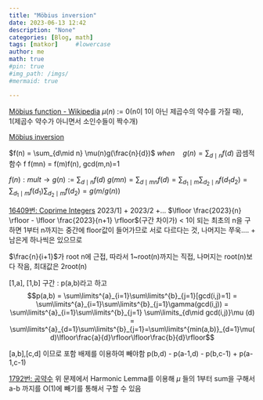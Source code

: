 ```yaml
---
title: "Möbius inversion"
date: 2023-06-13 12:42
description: "None"
categories: [Blog, math]
tags: [matkor]     #lowercase
author: me
math: true
#pin: true
#img_path: /imgs/
#mermaid: true

---
```

[Möbius function - Wikipedia](https://en.wikipedia.org/wiki/M%C3%B6bius_function)
$\mu (n)$ := 0(n이 1이 아닌 제곱수의 약수를 가질 때), 1(제곱수 약수가 아니면서 소인수들이 짝수개)


[Möbius inversion](https://ahgus89.github.io/algorithm/M%C3%B6bius-inversion/)

$f(n) = \sum_{d\mid n} \mu(n)g(\frac{n}{d})$
$when\quad g(n) =\sum_{d\mid n}f(d)$
곱셈적 함수 f
f(mn) = f(m)f(n), gcd(m,n)=1

$f(n) : mult \rightarrow g(n) :=  \sum_{d\mid n}f(d)$
$g(mn) = \sum_{d\mid mn}f(d) = \sum_{d_{1}\mid m} \sum_{d_{2}\mid n}f(d_{1}d_{2})=\sum_{d_{1}\mid m}f(d_{1})\sum_{d_{2}\mid m}f(d_{2})=g(m/g(n))$




[16409번: Coprime Integers](https://www.acmicpc.net/problem/16409)
2023/1] + 2023/2 +...
$\lfloor \frac{2023}{n} \rfloor - \lfloor \frac{2023}{n+1} \rfloor$(구간 차이가) < 1이 되는 최초의 n을 구하면
1부터 n까지는 중간에 floor값이 들어가므로 서로 다르다는 것, 
나머지는 쭈욱.... + 남은게 하나씩은 있으므로

$\frac{n}{i+1}$가 root n에 근접,
따라서
1~root(n)까지는 직접, 나머지는 root(n)보다  작음, 최대값은 2root(n)

[1,a], [1,b] 구간 : p(a,b)라고 하고
$$p(a,b) = \sum\limits^{a}_{i=1}\sum\limits^{b}_{j=1}[gcd(i,j)=1] =  \sum\limits^{a}_{i=1}\sum\limits^{b}_{j=1}\gamma(gcd(i,j)) =  \sum\limits^{a}_{i=1}\sum\limits^{b}_{j=1} \sum\limits_{d\mid gcd(i,j)}\mu (d) =  \sum\limits^{a}_{d=1}\sum\limits^{b}_{j=1}=\sum\limits^{min(a,b)}_{d=1}\mu(d)\lfloor\frac{a}{d}\rfloor\lfloor\frac{b}{d}\rfloor$$


[a,b],[c,d] 이므로 포함 배제를 이용하여 빼야함
p(b,d) - p(a-1,d) - p(b,c-1) + p(a-1,c-1)



[1792번: 공약수](https://www.acmicpc.net/problem/1792)
위 문제에서 Harmonic Lemma를 이용해
$\mu$ 들의  1부터 sum을 구해서
a-b 까지를 O(1)에 빼기를 통해서 구할 수 있음

